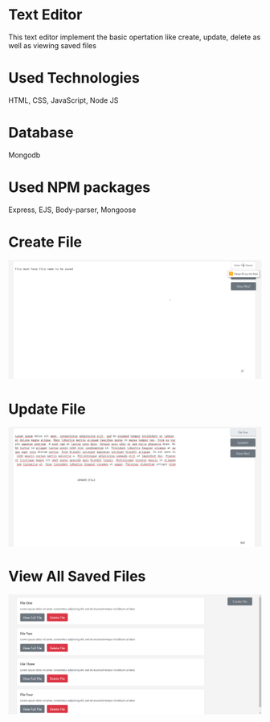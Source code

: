 # Text Editor
This text editor implement the basic opertation like create, update, delete as well as viewing saved files 
# Used Technologies 
HTML, CSS, JavaScript, Node JS
# Database 
 Mongodb 
# Used NPM packages 
Express, EJS, Body-parser, Mongoose

# Create File
![Create File](public/images/index-page.png)
# Update File 
![Update File](public/images/update-file.png)
# View All Saved Files 
![Update File](public/images/view-files-with-delete.png)
